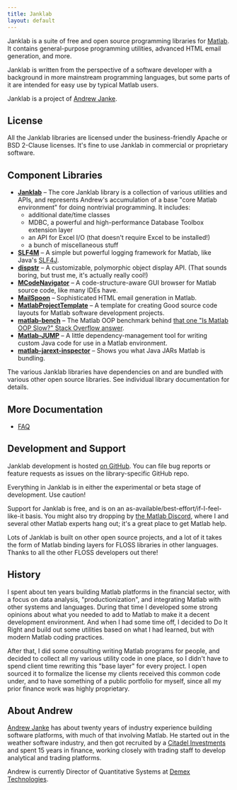 ```yaml
---
title: Janklab
layout: default
---
```


Janklab is a suite of free and open source programming libraries for [Matlab](https://www.mathworks.com/products/matlab.html). It contains general-purpose programming utilities, advanced HTML email generation, and more.

Janklab is written from the perspective of a software developer with a background in more mainstream programming languages, but some parts of it are intended for easy use by typical Matlab users.

Janklab is a project of [Andrew Janke](https://apjanke.net).

## License

All the Janklab libraries are licensed under the business-friendly Apache or BSD 2-Clause licenses. It's fine to use Janklab in commercial or proprietary software.

## Component Libraries

* [**Janklab**](https://github.com/janklab/janklab) – The core Janklab library is a collection of various utilities and APIs, and represents Andrew's accumulation of a base "core Matlab environment" for doing nontrivial programming. It includes:
  * additional date/time classes
  * MDBC, a powerful and high-performance Database Toolbox extension layer
  * an API for Excel I/O (that doesn't require Excel to be installed!)
  * a bunch of miscellaneous stuff
* [**SLF4M**](https://github.com/janklab/SLF4M) – A simple but powerful logging framework for Matlab, like Java's [SLF4J](http://www.slf4j.org/).
* [**dispstr**](https://github.com/janklab/dispstr) – A customizable, polymorphic object display API. (That sounds boring, but trust me, it's actually really cool!)
* [**MCodeNavigator**](https://github.com/janklab/MCodeNavigator) – A code-structure-aware GUI browser for Matlab source code, like many IDEs have.
* [**MailSpoon**](https://mailspoon.janklab.net) – Sophisticated HTML email generation in Matlab.
* [**MatlabProjectTemplate**](https://github.com/janklab/MatlabProjectTemplate) – A template for creating Good source code layouts for Matlab software development projects.
* [**matlab-bench**](https://github.com/janklab/matlab-bench) – The Matlab OOP benchmark behind [that one "Is Matlab OOP Slow?" Stack Overflow answer](https://stackoverflow.com/a/1745686/105904).
* [**Matlab-JUMP**](https://github.com/janklab/matlab-jump) – A little dependency-management tool for writing custom Java code for use in a Matlab environment.
* [**matlab-jarext-inspector**](https://github.com/janklab/matlab-jarext-inspector) – Shows you what Java JARs Matlab is bundling.

The various Janklab libraries have dependencies on and are bundled with various other open source libraries. See individual library documentation for details.

## More Documentation

* [FAQ](FAQ.html)

## Development and Support

Janklab development is hosted [on GitHub](https://github.com/janklab). You can file bug reports or feature requests as issues on the library-specific GitHub repo.

Everything in Janklab is in either the experimental or beta stage of development. Use caution!

Support for Janklab is free, and is on an as-available/best-effort/if-I-feel-like-it basis. You might also try dropping by [the Matlab Discord](https://discord.gg/bBMbNCT), where I and several other Matlab experts hang out; it's a great place to get Matlab help.

Lots of Janklab is built on other open source projects, and a lot of it takes the form of Matlab binding layers for FLOSS libraries in other languages. Thanks to all the other FLOSS developers out there!

## History

I spent about ten years building Matlab platforms in the financial sector, with a focus on data analysis, "productionization", and integrating Matlab with other systems and languages. During that time I developed some strong opinions about what you needed to add to Matlab to make it a decent development environment. And when I had some time off, I decided to Do It Right and build out some utilities based on what I had learned, but with modern Matlab coding practices.

After that, I did some consulting writing Matlab programs for people, and decided to collect all my various utility code in one place, so I didn't have to spend client time rewriting this "base layer" for every project. I open sourced it to formalize the license my clients received this common code under, and to have something of a public portfolio for myself, since all my prior finance work was highly proprietary.

## About Andrew

[Andrew Janke](https://apjanke.net) has about twenty years of industry experience building software platforms, with much of that involving Matlab. He started out in the weather software industry, and then got recruited by a [Citadel Investments](https://www.citadel.com) and spent 15 years in finance, working closely with trading staff to develop analytical and trading platforms.

Andrew is currently Director of Quantitative Systems at [Demex Technologies](https://thedemexgroup.com).
